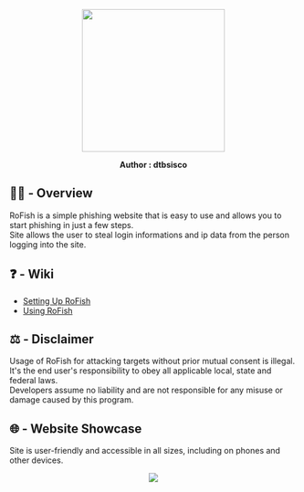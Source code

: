 <p align="center">
<img width="250" height="250" src="https://i.imgur.com/578YmId.png">
</p>
<p align="center">
<b>Author : dtbsisco</b>
</p>

### <p align="center"></p>
## 👨‍💻️ - <b>Overview</b>
RoFish is a simple phishing website that is easy to use and allows you to start phishing in just a few steps.<br>
Site allows the user to steal login informations and ip data from the person logging into the site.
##  ❓ - <b>Wiki</b>
- [Setting Up RoFish](https://github.com/TheSisco/RoFish/wiki/Setting-Up-RoFish "RoFish - Wiki")
-  [Using RoFish](https://github.com/TheSisco/RoFish/wiki/Using-RoFish "RoFish - Wiki")
## ⚖️ - <b>Disclaimer</b>
Usage of RoFish for attacking targets without prior mutual consent is illegal.<br>
It's the end user's responsibility to obey all applicable local, state and federal laws.<br>
Developers assume no liability and are not responsible for any misuse or damage caused by this program.
##  🌐 - <b>Website Showcase</b>
Site is user-friendly and accessible in all sizes, including on phones and other devices.
<p align="center">
<img src="https://i.imgur.com/tJsIaNk.png">
</p>
